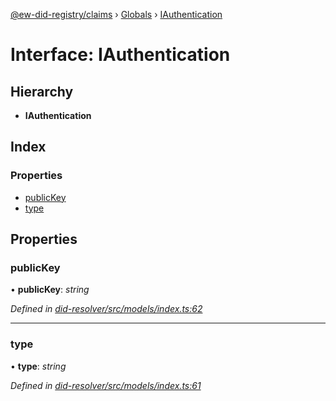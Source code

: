 [@ew-did-registry/claims](../README.md) › [Globals](../globals.md) › [IAuthentication](iauthentication.md)

# Interface: IAuthentication

## Hierarchy

* **IAuthentication**

## Index

### Properties

* [publicKey](iauthentication.md#publickey)
* [type](iauthentication.md#type)

## Properties

###  publicKey

• **publicKey**: *string*

*Defined in [did-resolver/src/models/index.ts:62](https://github.com/energywebfoundation/ew-did-registry/blob/b6dc9ee/packages/did-resolver/src/models/index.ts#L62)*

___

###  type

• **type**: *string*

*Defined in [did-resolver/src/models/index.ts:61](https://github.com/energywebfoundation/ew-did-registry/blob/b6dc9ee/packages/did-resolver/src/models/index.ts#L61)*
